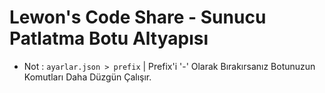 # Lewon's Code Share - Sunucu Patlatma Botu Altyapısı

- Not : ``ayarlar.json > prefix`` | Prefix'i '-' Olarak Bırakırsanız Botunuzun Komutları Daha Düzgün Çalışır.